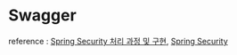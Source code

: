 # Swagger

reference : [Spring Security 처리 과정 및 구현](https://mangkyu.tistory.com/77), [Spring Security](https://mangkyu.tistory.com/76)
